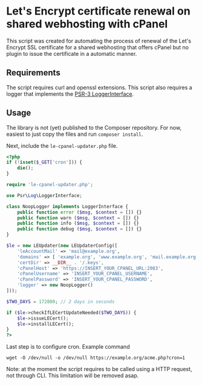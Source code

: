 # Let's Encrypt certificate renewal on shared webhosting with cPanel

This script was created for automating the process of renewal of the Let's Encrypt SSL certificate for a shared webhosting that offers cPanel but no plugin to issue the certificate in a automatic manner.

## Requirements

The script requires curl and openssl extensions.
This script also requires a logger that implements the [PSR-3 LoggerInterface](https://www.php-fig.org/psr/psr-3/).

## Usage

The library is not (yet) published to the Composer repository. For now, easiest to just copy the files and run `composer install`.

Next, include the `le-cpanel-updater.php` file.

```php
<?php
if (!isset($_GET['cron'])) {
    die();
}

require 'le-cpanel-updater.php';

use Psr\Log\LoggerInterface;

class NoopLogger implements LoggerInterface {
    public function error ($msg, $context = []) {}
    public function warn ($msg, $context = []) {}
    public function info ($msg, $context = []) {}
    public function debug ($msg, $context = []) {}
}

$le = new LEUpdater(new LEUpdaterConfig([
    'leAccountMail' => 'mail@example.org',
    'domains' => [ 'example.org', 'www.example.org', 'mail.example.org' ],
    'certDir' => __DIR__ . '/.keys',
    'cPanelHost' => 'https://INSERT_YOUR_CPANEL_URL:2083',
    'cPanelUsername' => 'INSERT_YOUR_CPANEL_USERNAME',
    'cPanelPassword' => 'INSERT_YOUR_CPANEL_PASSWORD',
    'logger' => new NoopLogger()
]));

$TWO_DAYS = 172800; // 2 days in seconds

if ($le->checkIfLECertUpdateNeeded($TWO_DAYS)) {
    $le->issueLECert();
    $le->installLECert();
}
?>
```

Last step is to configure cron. Example command

```
wget -O /dev/null -o /dev/null https://example.org/acme.php?cron=1
```

Note: at the moment the script requires to be called using a HTTP request, not through CLI.
This limitation will be removed asap.
